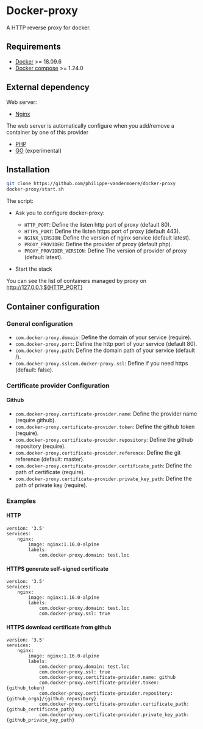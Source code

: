 # Docker-proxy 

A HTTP reverse proxy for docker.

## Requirements

- [Docker](https://docs.docker.com/install/#supported-platforms) >= 18.09.6
- [Docker compose](https://docs.docker.com/compose/install) >= 1.24.0

## External dependency 

Web server:
- [Nginx](https://github.com/philippe-vandermoere/docker-proxy-nginx)

The web server is automatically configure when you add/remove a container by one of this provider 
- [PHP](https://github.com/philippe-vandermoere/docker-proxy-php)
- [GO](https://github.com/philippe-vandermoere/docker-proxy-go) (experimental)

## Installation

```bash
git clone https://github.com/philippe-vandermoere/docker-proxy
docker-proxy/start.sh
```

The script: 
- Ask you to configure docker-proxy:
  - `HTTP_PORT`: Define the listen http port of proxy (default 80).
  - `HTTPS_PORT`: Define the listen https port of proxy (default 443).
  - `NGINX_VERSION`: Define the version of nginx service (default latest).
  - `PROXY_PROVIDER`: Define the provider of proxy (default php).
  - `PROXY_PROVIDER_VERSION`: Define The version of provider of proxy (default latest).

- Start the stack

You can see the list of containers managed by proxy on http://127.0.0.1:${HTTP_PORT}

## Container configuration

### General configuration

- `com.docker-proxy.domain`: Define the domain of your service (require).
- `com.docker-proxy.port`: Define the http port of your service (default 80).
- `com.docker-proxy.path`: Define the domain path of your service (default /).
- `com.docker-proxy.sslcom.docker-proxy.ssl`: Define if you need https (default: false).

### Certificate provider Configuration

#### Github

- `com.docker-proxy.certificate-provider.name`: Define the provider name (require github).
- `com.docker-proxy.certificate-provider.token`: Define the github token (require).
- `com.docker-proxy.certificate-provider.repository`: Define the github repository (require).
- `com.docker-proxy.certificate-provider.reference`: Define the git reference (default: master).
- `com.docker-proxy.certificate-provider.certificate_path`: Define the path of certificate (require).
- `com.docker-proxy.certificate-provider.private_key_path`: Define the path of private key (require).

### Examples

#### HTTP

```docker
version: '3.5'
services:
    nginx:
        image: nginx:1.16.0-alpine
        labels:
            com.docker-proxy.domain: test.loc
```

#### HTTPS generate self-signed certificate

```docker
version: '3.5'
services:
    nginx:
        image: nginx:1.16.0-alpine
        labels:
            com.docker-proxy.domain: test.loc
            com.docker-proxy.ssl: true
```

#### HTTPS download certificate from github

```docker
version: '3.5'
services:
    nginx:
        image: nginx:1.16.0-alpine
        labels:
            com.docker-proxy.domain: test.loc
            com.docker-proxy.ssl: true
            com.docker-proxy.certificate-provider.name: github
            com.docker-proxy.certificate-provider.token: {github_token}
            com.docker-proxy.certificate-provider.repository: {github_orga}/{github_repository}
            com.docker-proxy.certificate-provider.certificate_path: {github_certificate_path}
            com.docker-proxy.certificate-provider.private_key_path: {github_private_key_path}
```
